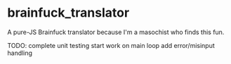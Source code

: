 # brainfuck_translator
A pure-JS Brainfuck translator because I'm a masochist who finds this fun.

TODO:
complete unit testing
start work on main loop
add error/misinput handling
